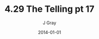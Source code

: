 ---
title: '4.29 The Telling pt 17'
alt: 'Mysteries of the Arcana'
date: '2014-01-01'
author: 'J Gray'
artist: 'Keira'
chapter: '4 In the Beginnings'
filler: false
---